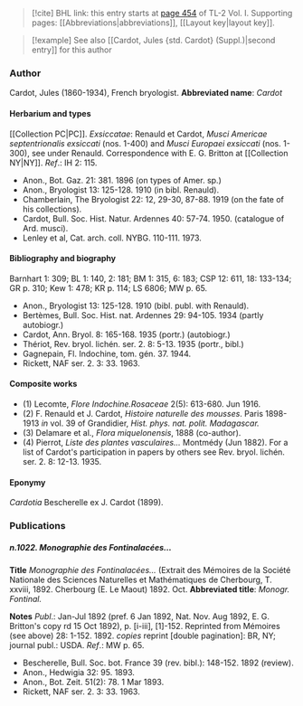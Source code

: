 > [!cite] BHL link: this entry starts at [page 454](https://www.biodiversitylibrary.org/page/33120585) of TL-2 Vol. I.
> Supporting pages: [[Abbreviations|abbreviations]], [[Layout key|layout key]].

> [!example] See also [[Cardot, Jules {std. Cardot} (Suppl.)|second entry]] for this author

### Author

Cardot, Jules (1860-1934), French bryologist. 
**Abbreviated name**: *Cardot*

#### Herbarium and types

[[Collection PC|PC]].
*Exsiccatae*: Renauld et Cardot, *Musci Americae septentrionalis exsiccati* (nos. 1-400) and *Musci Europaei exsiccati* (nos. 1-300), see under Renauld. Correspondence with E. G. Britton at [[Collection NY|NY]].
*Ref*.: IH 2: 115.
- Anon., Bot. Gaz. 21: 381. 1896 (on types of Amer. sp.)
- Anon., Bryologist 13: 125-128. 1910 (in bibl. Renauld).
- Chamberlain, The Bryologist 22: 12, 29-30, 87-88. 1919 (on the fate of his collections).
- Cardot, Bull. Soc. Hist. Natur. Ardennes 40: 57-74. 1950. (catalogue of Ard. musci).
- Lenley et al, Cat. arch. coll. NYBG. 110-111. 1973.

#### Bibliography and biography

Barnhart 1: 309; BL 1: 140, 2: 181; BM 1: 315, 6: 183; CSP 12: 611, 18: 133-134; GR p. 310; Kew 1: 478; KR p. 114; LS 6806; MW p. 65.
- Anon., Bryologist 13: 125-128. 1910 (bibl. publ. with Renauld).
- Bertèmes, Bull. Soc. Hist. nat. Ardennes 29: 94-105. 1934 (partly autobiogr.)
- Cardot, Ann. Bryol. 8: 165-168. 1935 (portr.) (autobiogr.)
- Thériot, Rev. bryol. lichén. ser. 2. 8: 5-13. 1935 (portr., bibl.)
- Gagnepain, Fl. Indochine, tom. gén. 37. 1944.
- Rickett, NAF ser. 2. 3: 33. 1963.

#### Composite works

- (1) Lecomte, *Flore Indochine.Rosaceae* 2(5): 613-680. Jun 1916.
- (2) F. Renauld et J. Cardot, *Histoire naturelle des mousses*. Paris 1898-1913 *in* vol. 39 of Grandidier, *Hist. phys. nat. polit. Madagascar.*
- (3) Delamare et al., *Flora miquelonensis*, 1888 (co-author).
- (4) Pierrot, *Liste des plantes vasculaires...* Montmédy (Jun 1882). For a list of Cardot's participation in papers by others see Rev. bryol. lichén. ser. 2. 8: 12-13. 1935.

#### Eponymy

*Cardotia* Bescherelle ex J. Cardot (1899).

### Publications

##### n.1022. Monographie des Fontinalacées...

**Title**
*Monographie des Fontinalacées...* (Extrait des Mémoires de la Société Nationale des Sciences Naturelles et Mathématiques de Cherbourg, T. xxviii, 1892. Cherbourg (E. Le Maout) 1892. Oct.
**Abbreviated title**: *Monogr. Fontinal.*

**Notes**
*Publ*.: Jan-Jul 1892 (pref. 6 Jan 1892, Nat. Nov. Aug 1892, E. G. Britton's copy rd 15 Oct 1892), p. \[i-iii\], \[1\]-152. Reprinted from Mémoires (see above) 28: 1-152. 1892. *copies* reprint \[double pagination\]: BR, NY; journal publ.: USDA.
*Ref*.: MW p. 65.
- Bescherelle, Bull. Soc. bot. France 39 (rev. bibl.): 148-152. 1892 (review).
- Anon., Hedwigia 32: 95. 1893.
- Anon., Bot. Zeit. 51(2): 78. 1 Mar 1893.
- Rickett, NAF ser. 2. 3: 33. 1963.

